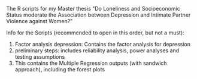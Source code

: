 The R scripts for my Master thesis "Do Loneliness and Socioeconomic Status moderate the Association between Depression and Intimate Partner Violence against Women?"

Info for the Scripts (recommended to open in this order, but not a must):
1. Factor analysis depression: Contains the factor analysis for depression
2. preliminary steps: includes reliability analysis, power analyses and testing assumptions
3. This contains the Multiple Regression outputs (with sandwich approach), including the forest plots
